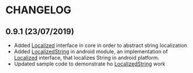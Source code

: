 # CHANGELOG

## 0.9.1 (23/07/2019)
- Added
  [Localized](/master/core/src/main/java/com/mobilejazz/harmony/kotlin/core/helpers/Localized.kt)
  interface in core in order to abstract string localization
- Added
  [LocalizedString](/master/android/src/main/java/com/mobilejazz/harmony/kotlin/android/helpers/LocalizedStrings.kt)
  in android module, an implementation of
  [Localized](/master/core/src/main/java/com/mobilejazz/harmony/kotlin/core/helpers/Localized.kt)
  interface, that localizes String in android platform.
- Updated sample code to demonstrate ho
  [LocalizedString](/master/android/src/main/java/com/mobilejazz/harmony/kotlin/android/helpers/LocalizedStrings.kt)
  work